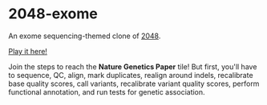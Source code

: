 # 2048-exome

An exome sequencing-themed clone of [2048](http://gabrielecirulli.github.io/2048/).

[Play it here!](http://stephenturner.github.io/2048-exome/)

Join the steps to reach the **Nature Genetics Paper** tile! But first, you'll have to sequence, QC, align, mark duplicates, realign around indels, recalibrate base quality scores, call variants, recalibrate variant quality scores, perform functional annotation, and run tests for genetic association.
